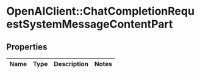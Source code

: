 # OpenAIClient::ChatCompletionRequestSystemMessageContentPart

## Properties
Name | Type | Description | Notes
------------ | ------------- | ------------- | -------------

